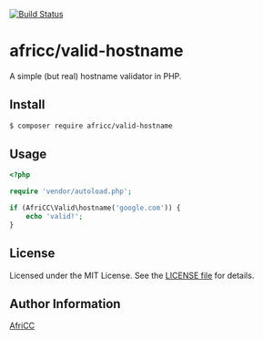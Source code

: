 [![Build Status](https://travis-ci.org/AfriCC/php-valid-hostname.svg?branch=master)](https://travis-ci.org/AfriCC/php-valid-hostname)

# africc/valid-hostname

A simple (but real) hostname validator in PHP.

## Install

```bash
$ composer require africc/valid-hostname
```

## Usage

```php
<?php

require 'vendor/autoload.php';

if (AfriCC\Valid\hostname('google.com')) {
    echo 'valid!';
}
```

## License

Licensed under the MIT License. See the [LICENSE file](LICENSE) for details.

## Author Information

[AfriCC](https://afri.cc)
